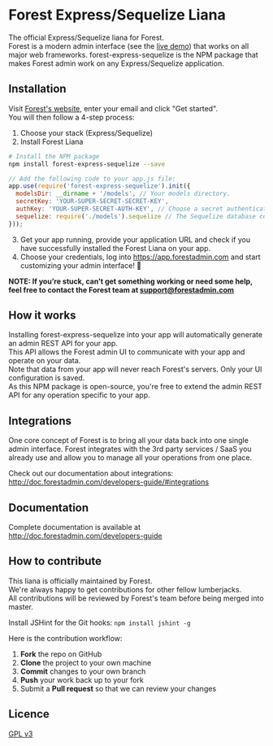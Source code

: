 # Forest Express/Sequelize Liana

The official Express/Sequelize liana for Forest.  
Forest is a modern admin interface (see the [live demo](https://app.forestadmin.com/login?livedemo)) that works on all major web frameworks.
forest-express-sequelize is the NPM package that makes Forest admin work on any Express/Sequelize application.

## Installation

Visit [Forest's website](http://www.forestadmin.com), enter your email and click "Get started".  
You will then follow a 4-step process:

1. Choose your stack (Express/Sequelize)
2. Install Forest Liana
  ```bash
  # Install the NPM package
  npm install forest-express-sequelize --save
  ```

  ```javascript
  // Add the following code to your app.js file:
  app.use(require('forest-express-sequelize').init({
    modelsDir: __dirname + '/models', // Your models directory.
    secretKey: 'YOUR-SUPER-SECRET-SECRET-KEY',
    authKey: 'YOUR-SUPER-SECRET-AUTH-KEY', // Choose a secret authentication key.
    sequelize: require('./models').sequelize // The Sequelize database connection.
  }));
  ```
3. Get your app running, provide your application URL and check if you have successfully installed the Forest Liana on your app.  
4. Choose your credentials, log into https://app.forestadmin.com and start customizing your admin interface! 🎉

**NOTE: If you’re stuck, can’t get something working or need some help, feel free to contact the Forest team at support@forestadmin.com**

## How it works

Installing forest-express-sequelize into your app will automatically generate an admin REST API for your app.  
This API allows the Forest admin UI to communicate with your app and operate on your data.  
Note that data from your app will never reach Forest's servers. Only your UI configuration is saved.  
As this NPM package is open-source, you're free to extend the admin REST API for any operation specific to your app.  

## Integrations

One core concept of Forest is to bring all your data back into one single admin interface. Forest integrates with the 3rd party services / SaaS you already use and allow you to manage all your operations from one place.

Check out our documentation about integrations: http://doc.forestadmin.com/developers-guide/#integrations

## Documentation

Complete documentation is available at http://doc.forestadmin.com/developers-guide

## How to contribute

This liana is officially maintained by Forest.  
We're always happy to get contributions for other fellow lumberjacks.  
All contributions will be reviewed by Forest's team before being merged into master.

Install JSHint for the Git hooks:
`npm install jshint -g`

Here is the contribution workflow:

1. **Fork** the repo on GitHub
2. **Clone** the project to your own machine
3. **Commit** changes to your own branch
4. **Push** your work back up to your fork
5. Submit a **Pull request** so that we can review your changes

## Licence

[GPL v3](https://github.com/ForestAdmin/forest-express-sequelize/blob/master/LICENSE)
